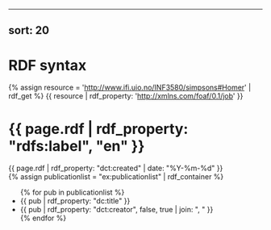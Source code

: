
---
sort: 20
---

# RDF syntax


{% assign resource = '<http://www.ifi.uio.no/INF3580/simpsons#Homer>' | rdf_get %}
{{ resource | rdf_property: '<http://xmlns.com/foaf/0.1/job>' }}


<h1>{{ page.rdf | rdf_property: "rdfs:label", "en" }}</h1>
<div>{{ page.rdf | rdf_property: "dct:created" | date: "%Y-%m-%d" }}</div>
{% assign publicationlist = "ex:publicationlist" | rdf_container %}
<ul>
{% for pub in publicationlist %}
<li>{{ pub | rdf_property: "dc:title" }}</li>
<li>{{ pub | rdf_property: "dct:creator", false, true | join: ", " }}</li>
{% endfor %}
</ul>